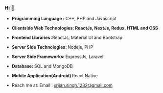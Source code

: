 ### Hi 👋

- <b>Programming Language :</b> C++, PHP and Javascript
- <b>Clientside Web Technologies: ReactJs, NextJs, Redux, HTML and CSS </b>
- <b>Frontend Libraries </b>:ReactJs, Material UI and Bootstrap
- <b>Server Side Technologies: </b> Nodejs, PHP 
- <b>Server Side Frameworks: </b>ExpressJs, Laravel
- <b>Database: </b>SQL and MongoDB
- <b>Mobile Application(Android) </b>React Native

- Reach me at: Email : <a href="mailto:srijan.singh.1232@gmail.com">srijan.singh.1232@gmail.com</a>



